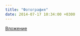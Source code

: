 ```yaml
---
title: "Фотография"
date: 2014-07-17 10:34:00 +0300
---
```



[Вложение](/assets/vk_photos/4/hwK3O0XbduQ.jpg)
